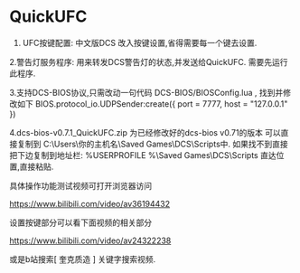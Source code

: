 # QuickUFC

1. UFC按键配置: 中文版DCS 改入按键设置,省得需要每一个键去设置.

2.警告灯服务程序: 用来转发DCS警告灯的状态,并发送给QuickUFC. 需要先运行此程序.

3.支持DCS-BIOS协议,只需改动一句代码 DCS-BIOS/BIOSConfig.lua  ,   找到并修改如下 
  BIOS.protocol_io.UDPSender:create({ port = 7777, host = "127.0.0.1" })
  
4.dcs-bios-v0.7.1_QuickUFC.zip 为已经修改好的dcs-bios v0.71的版本
  可以直接复制到 C:\Users\你的主机名\Saved Games\DCS\Scripts中. 
  如果找不到直接把下边复制到地址栏:
  %USERPROFILE %\Saved Games\DCS\Scripts 
  直达位置,直接粘贴.

具体操作功能测试视频可打开浏览器访问

https://www.bilibili.com/video/av36194432

设置按键部分可以看下面视频的相关部分

https://www.bilibili.com/video/av24322238

或是b站搜索[ 奎克质造 ] 关键字搜索视频.
